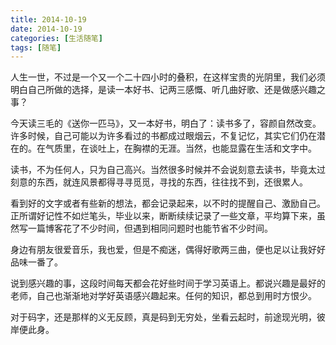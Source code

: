 ```yaml
---
title: 2014-10-19
date: 2014-10-19
categories: [生活随笔]
tags: [随笔]
---
```


人生一世，不过是一个又一个二十四小时的叠积，在这样宝贵的光阴里，我们必须明白自己所做的选择，是读一本好书、记两三感慨、听几曲好歌、还是做感兴趣之事？

今天读三毛的《送你一匹马》，又一本好书，明白了：读书多了，容颜自然改变。许多时候，自己可能以为许多看过的书都成过眼烟云，不复记忆，其实它们仍在潜在的。在气质里，在谈吐上，在胸襟的无涯。当然，也能显露在生活和文字中。

读书，不为任何人，只为自己高兴。当然很多时候并不会说刻意去读书，毕竟太过刻意的东西，就连风景都得寻寻觅觅，寻找的东西，往往找不到，还很累人。

看到好的文字或者有些新的想法，都会记录起来，以不时的提醒自己、激励自己。正所谓好记性不如烂笔头，毕业以来，断断续续记录了一些文章，平均算下来，虽然写一篇博客花了不少时间，但遇到相同问题时也能节省不少时间。

身边有朋友很爱音乐，我也爱，但是不痴迷，偶得好歌两三曲，便也足以让我好好品味一番了。

说到感兴趣的事，这段时间每天都会花好些时间于学习英语上。都说兴趣是最好的老师，自己也渐渐地对学好英语感兴趣起来。任何的知识，都总到用时方恨少。

对于码字，还是那样的义无反顾，真是码到无穷处，坐看云起时，前途现光明，彼岸便此身。
